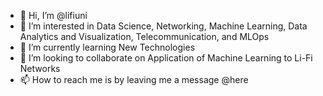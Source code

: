 - 👋 Hi, I’m @lifiuni
- 👀 I’m interested in Data Science, Networking, Machine Learning, Data Analytics and Visualization, Telecommunication, and MLOps
- 🌱 I’m currently learning New Technologies
- 💞️ I’m looking to collaborate on Application of Machine Learning to Li-Fi Networks
- 📫 How to reach me is by leaving me a message @here

<!---
lifiuni/lifiuni is a ✨ special ✨ repository because its `README.md` (this file) appears on your GitHub profile.
You can click the Preview link to take a look at your changes.
--->
